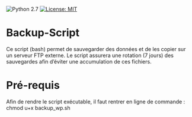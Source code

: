 ![Python 2.7](https://img.shields.io/badge/shell-Bash-blue)
[![License: MIT](https://img.shields.io/badge/License-MIT-yellow.svg)](https://opensource.org/licenses/MIT)

# Backup-Script

Ce script (bash) permet de sauvegarder des données et de les copier sur un serveur FTP externe. 
Le script assurera une rotation (7 jours) des sauvegardes afin d’éviter une accumulation de ces fichiers.

# Pré-requis

Afin de rendre le script exécutable, il faut rentrer en ligne de commande : chmod u+x backup_wp.sh
